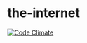 # the-internet
[![Code Climate](https://codeclimate.com/github/cassioKenji/the-internet/badges/gpa.svg)](https://codeclimate.com/github/cassioKenji/the-internet)
